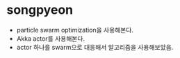# songpyeon
- particle swarm optimization을 사용해본다.
- Akka actor를 사용해본다.
- actor 하나를 swarm으로 대응해서 알고리즘을 사용해보았음.

